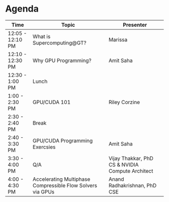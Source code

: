 # Agenda

| Time     | Topic                                    | Presenter                                                    |
|----------|------------------------------------------|--------------------------------------------------------------|
| 12:05 - 12:10 PM  | What is Supercomputing@GT?               | Marissa
| 12:10 - 12:30 PM  | Why GPU Programming?       | Amit Saha     |
| 12:30 - 1:00 PM | Lunch         |  |
| 1:00 - 2:30 PM | GPU/CUDA 101                        | Riley Corzine |
| 2:30 - 2:40 PM | Break | |
| 2:40 - 3:30 PM | GPU/CUDA Programming Exercsies | Amit Saha |
| 3:30 - 4:00 PM | Q/A |Vijay Thakkar, PhD CS & NVIDIA Compute Architect | 
| 4:00 - 4:30 PM | Accelerating Multiphase Compressible Flow Solvers via GPUs | Anand Radhakrishnan, PhD CSE |

